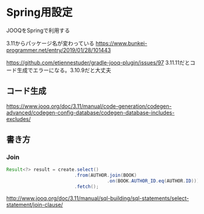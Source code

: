 # Spring用設定

JOOQをSpringで利用する



3.11からパッケージ名が変わっている
https://www.bunkei-programmer.net/entry/2019/01/28/101443

https://github.com/etiennestuder/gradle-jooq-plugin/issues/97
3.11.11だとコード生成でエラーになる。3.10.9だと大丈夫

## コード生成

https://www.jooq.org/doc/3.11/manual/code-generation/codegen-advanced/codegen-config-database/codegen-database-includes-excludes/

## 書き方

### Join
```java
Result<?> result = create.select()
                         .from(AUTHOR.join(BOOK)
                                     .on(BOOK.AUTHOR_ID.eq(AUTHOR.ID)))
                         .fetch();
```
http://www.jooq.org/doc/3.11/manual/sql-building/sql-statements/select-statement/join-clause/

